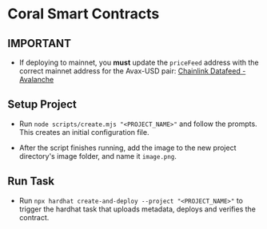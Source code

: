# Coral Smart Contracts

## IMPORTANT

- If deploying to mainnet, you **must** update the `priceFeed` address with the correct mainnet address for the Avax-USD pair: [Chainlink Datafeed - Avalanche](https://docs.chain.link/docs/avalanche-price-feeds/)

## Setup Project

- Run `node scripts/create.mjs "<PROJECT_NAME>"` and follow the prompts. This creates an initial configuration file.

- After the script finishes running, add the image to the new project directory's image folder, and name it `image.png`.

## Run Task

- Run `npx hardhat create-and-deploy --project "<PROJECT_NAME>"` to trigger the hardhat task that uploads metadata, deploys and verifies the contract.
